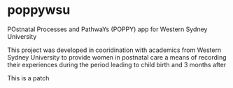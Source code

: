 # poppywsu
POstnatal Processes and PathwaYs (POPPY) app for Western Sydney University

This project was developed in cooridination with academics from Western Sydney University to provide women in postnatal care a means of recording their experiences during the period leading to child birth and 3 months after

This is a patch
